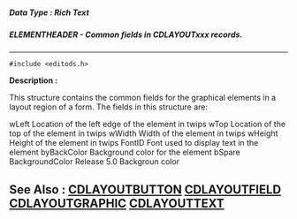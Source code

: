 ##### Data Type : Rich Text
##### ELEMENTHEADER - Common fields in CDLAYOUTxxx records.
---
```
#include <editods.h>
```
**Description :**

This structure contains the common fields for the graphical elements in a 
layout region of a form.  The fields in this structure are:

wLeft  Location of the left edge of the element in twips
wTop  Location of the top of the element in twips
wWidth  Width of the element in twips
wHeight  Height of the element in twips
FontID  Font used to display text in the element
byBackColor Background color for the element
bSpare
BackgroundColor Release 5.0 Backgroun color


**See Also :**
[CDLAYOUTBUTTON](/domino-c-api-docs/reference/Data/CDLAYOUTBUTTON)
[CDLAYOUTFIELD](/domino-c-api-docs/reference/Data/CDLAYOUTFIELD)
[CDLAYOUTGRAPHIC](/domino-c-api-docs/reference/Data/CDLAYOUTGRAPHIC)
[CDLAYOUTTEXT](/domino-c-api-docs/reference/Data/CDLAYOUTTEXT)
---
